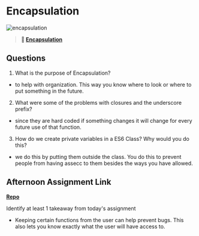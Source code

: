 # Encapsulation

![encapsulation](https://bcw.blob.core.windows.net/public/img/journals/5838157482080222)

> **📖 [Encapsulation](https://codeworksacademy.com/fs-student-guide/resources/wk3/02-Encapsulation)**

## Questions

1. What is the purpose of Encapsulation?
- to help with organization. This way you know where to look or where to put something in the future.
2. What were some of the problems with closures and the underscore prefix?
- since they are hard coded if something changes it will change for every future use of that function.
3. How do we create private variables in a ES6 Class? Why would you do this?
- we do this by putting them outside the class. You do this to prevent people from having assecc to them besides the ways you have allowed.
## Afternoon Assignment Link

**[Repo](https://github.com/laxmeyers/vendingMachine)**

Identify at least 1 takeaway from today's assignment
- Keeping certain functions from the user can help prevent bugs. This also lets you know exactly what the user will have access to.